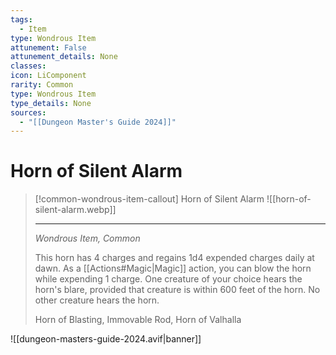```yaml
---
tags:
  - Item
type: Wondrous Item
attunement: False
attunement_details: None
classes:
icon: LiComponent
rarity: Common
type: Wondrous Item
type_details: None
sources: 
  - "[[Dungeon Master's Guide 2024]]"
---
```

# Horn of Silent Alarm
>[!common-wondrous-item-callout] Horn of Silent Alarm
>![[horn-of-silent-alarm.webp]]
>
>---
>_Wondrous Item, Common_
>
>This horn has 4 charges and regains 1d4 expended charges daily at dawn. As a [[Actions#Magic\|Magic]] action, you can blow the horn while expending 1 charge. One creature of your choice hears the horn's blare, provided that creature is within 600 feet of the horn. No other creature hears the horn.
>
>
>Horn of Blasting, Immovable Rod, Horn of Valhalla
>


![[dungeon-masters-guide-2024.avif|banner]]